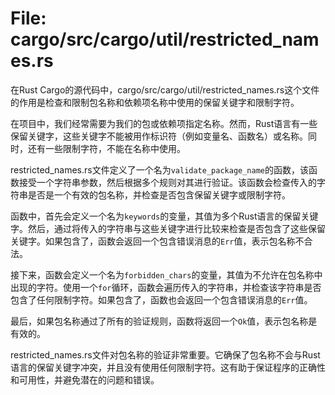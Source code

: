 # File: cargo/src/cargo/util/restricted_names.rs

在Rust Cargo的源代码中，cargo/src/cargo/util/restricted_names.rs这个文件的作用是检查和限制包名称和依赖项名称中使用的保留关键字和限制字符。

在项目中，我们经常需要为我们的包或依赖项指定名称。然而，Rust语言有一些保留关键字，这些关键字不能被用作标识符（例如变量名、函数名）或名称。同时，还有一些限制字符，不能在名称中使用。

restricted_names.rs文件定义了一个名为`validate_package_name`的函数，该函数接受一个字符串参数，然后根据多个规则对其进行验证。该函数会检查传入的字符串是否是一个有效的包名称，并检查是否包含保留关键字或限制字符。

函数中，首先会定义一个名为`keywords`的变量，其值为多个Rust语言的保留关键字。然后，通过将传入的字符串与这些关键字进行比较来检查是否包含了这些保留关键字。如果包含了，函数会返回一个包含错误消息的`Err`值，表示包名称不合法。

接下来，函数会定义一个名为`forbidden_chars`的变量，其值为不允许在包名称中出现的字符。使用一个`for`循环，函数会遍历传入的字符串，并检查该字符串是否包含了任何限制字符。如果包含了，函数也会返回一个包含错误消息的`Err`值。

最后，如果包名称通过了所有的验证规则，函数将返回一个`Ok`值，表示包名称是有效的。

restricted_names.rs文件对包名称的验证非常重要。它确保了包名称不会与Rust语言的保留关键字冲突，并且没有使用任何限制字符。这有助于保证程序的正确性和可用性，并避免潜在的问题和错误。

